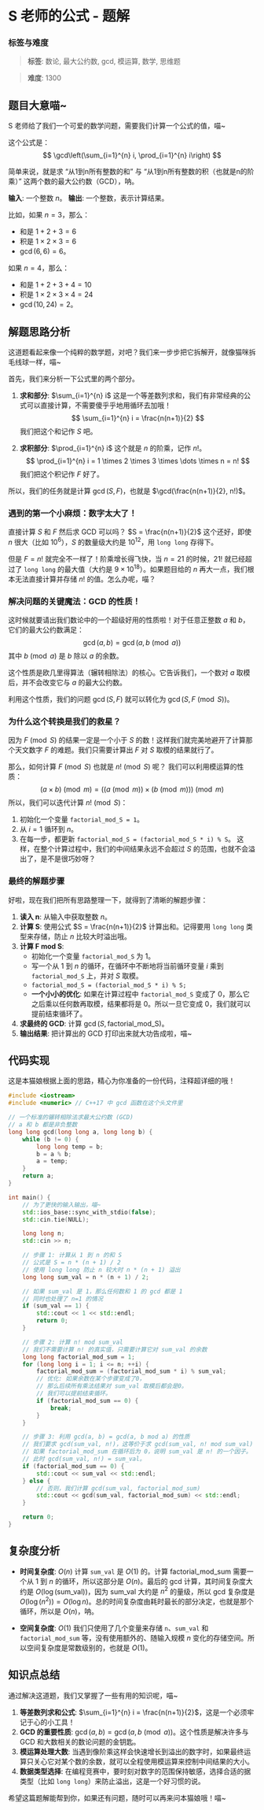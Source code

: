 # S 老师的公式 - 题解

### 标签与难度
> **标签**: 数论, 最大公约数, gcd, 模运算, 数学, 思维题

> **难度**: 1300

## 题目大意喵~

S 老师给了我们一个可爱的数学问题，需要我们计算一个公式的值，喵~

这个公式是：
$$
\gcd\left(\sum_{i=1}^{n} i, \prod_{i=1}^{n} i\right)
$$

简单来说，就是求 “从1到n所有整数的和” 与 “从1到n所有整数的积（也就是n的阶乘）” 这两个数的最大公约数（GCD），呐。

**输入**: 一个整数 $n$。
**输出**: 一个整数，表示计算结果。

比如，如果 $n=3$，那么：
- 和是 $1+2+3=6$
- 积是 $1 \times 2 \times 3 = 6$
- $\gcd(6, 6) = 6$。

如果 $n=4$，那么：
- 和是 $1+2+3+4=10$
- 积是 $1 \times 2 \times 3 \times 4 = 24$
- $\gcd(10, 24) = 2$。

## 解题思路分析

这道题看起来像一个纯粹的数学题，对吧？我们来一步步把它拆解开，就像猫咪拆毛线球一样，喵~

首先，我们来分析一下公式里的两个部分。

1.  **求和部分**: $\sum_{i=1}^{n} i$
    这是一个等差数列求和，我们有非常经典的公式可以直接计算，不需要傻乎乎地用循环去加哦！
    $$
    \sum_{i=1}^{n} i = \frac{n(n+1)}{2}
    $$
    我们把这个和记作 $S$ 吧。

2.  **求积部分**: $\prod_{i=1}^{n} i$
    这个就是 $n$ 的阶乘，记作 $n!$。
    $$
    \prod_{i=1}^{n} i = 1 \times 2 \times 3 \times \dots \times n = n!
    $$
    我们把这个积记作 $F$ 好了。

所以，我们的任务就是计算 $\gcd(S, F)$，也就是 $\gcd(\frac{n(n+1)}{2}, n!)$。

### 遇到的第一个小麻烦：数字太大了！

直接计算 $S$ 和 $F$ 然后求 GCD 可以吗？
$S = \frac{n(n+1)}{2}$ 这个还好，即使 $n$ 很大（比如 $10^6$），$S$ 的数量级大约是 $10^{12}$，用 `long long` 存得下。

但是 $F = n!$ 就完全不一样了！阶乘增长得飞快，当 $n=21$ 的时候，$21!$ 就已经超过了 `long long` 的最大值（大约是 $9 \times 10^{18}$）。如果题目给的 $n$ 再大一点，我们根本无法直接计算并存储 $n!$ 的值。怎么办呢，喵？

### 解决问题的关键魔法：GCD 的性质！

这时候就要请出我们数论中的一个超级好用的性质啦！对于任意正整数 $a$ 和 $b$，它们的最大公约数满足：
$$
\gcd(a, b) = \gcd(a, b \pmod a)
$$
其中 $b \pmod a$ 是 $b$ 除以 $a$ 的余数。

这个性质是欧几里得算法（辗转相除法）的核心。它告诉我们，一个数对 $a$ 取模后，并不会改变它与 $a$ 的最大公约数。

利用这个性质，我们的问题 $\gcd(S, F)$ 就可以转化为 $\gcd(S, F \pmod S)$。

### 为什么这个转换是我们的救星？

因为 $F \pmod S$ 的结果一定是一个小于 $S$ 的数！这样我们就完美地避开了计算那个天文数字 $F$ 的难题。我们只需要计算出 $F$ 对 $S$ 取模的结果就行了。

那么，如何计算 $F \pmod S$ 也就是 $n! \pmod S$ 呢？
我们可以利用模运算的性质：
$$
(a \times b) \pmod m = ((a \pmod m) \times (b \pmod m)) \pmod m
$$
所以，我们可以迭代计算 $n! \pmod S$：
1.  初始化一个变量 `factorial_mod_S = 1`。
2.  从 $i=1$ 循环到 $n$。
3.  在每一步，都更新 `factorial_mod_S = (factorial_mod_S * i) % S`。
这样，在整个计算过程中，我们的中间结果永远不会超过 $S$ 的范围，也就不会溢出了，是不是很巧妙呀？

### 最终的解题步骤

好啦，现在我们把所有思路整理一下，就得到了清晰的解题步骤：

1.  **读入 n**: 从输入中获取整数 $n$。
2.  **计算 S**: 使用公式 $S = \frac{n(n+1)}{2}$ 计算出和。记得要用 `long long` 类型来存储，防止 $n$ 比较大时溢出哦。
3.  **计算 F mod S**:
    - 初始化一个变量 `factorial_mod_S` 为 1。
    - 写一个从 1 到 $n$ 的循环，在循环中不断地将当前循环变量 $i$ 乘到 `factorial_mod_S` 上，并对 $S$ 取模。
    - `factorial_mod_S = (factorial_mod_S * i) % S;`
    - **一个小小的优化**: 如果在计算过程中 `factorial_mod_S` 变成了 0，那么它之后乘以任何数再取模，结果都将是 0。所以一旦它变成 0，我们就可以提前结束循环了。
4.  **求最终的 GCD**: 计算 $\gcd(S, \text{factorial\_mod\_S})$。
5.  **输出结果**: 把计算出的 GCD 打印出来就大功告成啦，喵~

## 代码实现

这是本猫娘根据上面的思路，精心为你准备的一份代码，注释超详细的哦！

```cpp
#include <iostream>
#include <numeric> // C++17 中 gcd 函数在这个头文件里

// 一个标准的辗转相除法求最大公约数 (GCD)
// a 和 b 都是非负整数
long long gcd(long long a, long long b) {
    while (b != 0) {
        long long temp = b;
        b = a % b;
        a = temp;
    }
    return a;
}

int main() {
    // 为了更快的输入输出，喵~
    std::ios_base::sync_with_stdio(false);
    std::cin.tie(NULL);

    long long n;
    std::cin >> n;

    // 步骤 1: 计算从 1 到 n 的和 S
    // 公式是 S = n * (n + 1) / 2
    // 使用 long long 防止 n 较大时 n * (n + 1) 溢出
    long long sum_val = n * (n + 1) / 2;

    // 如果 sum_val 是 1，那么任何数和 1 的 gcd 都是 1
    // 同时也处理了 n=1 的情况
    if (sum_val == 1) {
        std::cout << 1 << std::endl;
        return 0;
    }

    // 步骤 2: 计算 n! mod sum_val
    // 我们不需要计算 n! 的真实值，只需要计算它对 sum_val 的余数
    long long factorial_mod_sum = 1;
    for (long long i = 1; i <= n; ++i) {
        factorial_mod_sum = (factorial_mod_sum * i) % sum_val;
        // 优化: 如果余数在某个步骤变成了0，
        // 那么后续所有乘法结果对 sum_val 取模后都会是0。
        // 我们可以提前结束循环。
        if (factorial_mod_sum == 0) {
            break; 
        }
    }

    // 步骤 3: 利用 gcd(a, b) = gcd(a, b mod a) 的性质
    // 我们要求 gcd(sum_val, n!)，这等价于求 gcd(sum_val, n! mod sum_val)
    // 如果 factorial_mod_sum 在循环后为 0，说明 sum_val 是 n! 的一个因子。
    // 此时 gcd(sum_val, n!) = sum_val。
    if (factorial_mod_sum == 0) {
        std::cout << sum_val << std::endl;
    } else {
        // 否则，我们计算 gcd(sum_val, factorial_mod_sum)
        std::cout << gcd(sum_val, factorial_mod_sum) << std::endl;
    }

    return 0;
}
```

## 复杂度分析

-   **时间复杂度**: $O(n)$
    计算 `sum_val` 是 $O(1)$ 的。计算 factorial_mod_sum 需要一个从 1 到 $n$ 的循环，所以这部分是 $O(n)$。最后的 gcd 计算，其时间复杂度大约是 $O(\log(\text{sum\_val}))$，因为 sum_val 大约是 $n^2$ 的量级，所以 gcd 复杂度是 $O(\log(n^2)) = O(\log n)$。总的时间复杂度由耗时最长的部分决定，也就是那个循环，所以是 $O(n)$，呐。

-   **空间复杂度**: $O(1)$
    我们只使用了几个变量来存储 `n`、`sum_val` 和 `factorial_mod_sum` 等，没有使用额外的、随输入规模 $n$ 变化的存储空间。所以空间复杂度是常数级别的，也就是 $O(1)$。

## 知识点总结

通过解决这道题，我们又掌握了一些有用的知识呢，喵~

1.  **等差数列求和公式**: $\sum_{i=1}^{n} i = \frac{n(n+1)}{2}$，这是一个必须牢记于心的小工具！
2.  **GCD 的重要性质**: $\gcd(a, b) = \gcd(a, b \pmod a)$。这个性质是解决许多与 GCD 和大数相关的数论问题的金钥匙。
3.  **模运算处理大数**: 当遇到像阶乘这样会快速增长到溢出的数字时，如果最终运算只关心它对某个数的余数，就可以全程使用模运算来控制中间结果的大小。
4.  **数据类型选择**: 在编程竞赛中，要时刻对数字的范围保持敏感，选择合适的据类型（比如 `long long`）来防止溢出，这是一个好习惯的说。

希望这篇题解能帮到你，如果还有问题，随时可以再来问本猫娘哦！喵~